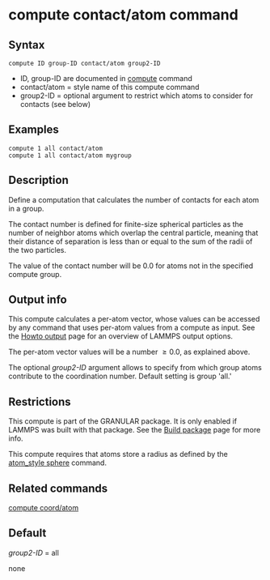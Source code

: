 # compute contact/atom command

## Syntax

``` LAMMPS
compute ID group-ID contact/atom group2-ID
```

-   ID, group-ID are documented in [compute](compute) command
-   contact/atom = style name of this compute command
-   group2-ID = optional argument to restrict which atoms to consider
    for contacts (see below)

## Examples

``` LAMMPS
compute 1 all contact/atom
compute 1 all contact/atom mygroup
```

## Description

Define a computation that calculates the number of contacts for each
atom in a group.

The contact number is defined for finite-size spherical particles as the
number of neighbor atoms which overlap the central particle, meaning
that their distance of separation is less than or equal to the sum of
the radii of the two particles.

The value of the contact number will be 0.0 for atoms not in the
specified compute group.

## Output info

This compute calculates a per-atom vector, whose values can be accessed
by any command that uses per-atom values from a compute as input. See
the [Howto output](Howto_output) page for an overview of LAMMPS output
options.

The per-atom vector values will be a number $\ge 0.0$, as explained
above.

The optional *group2-ID* argument allows to specify from which group
atoms contribute to the coordination number. Default setting is group
\'all.\'

## Restrictions

This compute is part of the GRANULAR package. It is only enabled if
LAMMPS was built with that package. See the [Build
package](Build_package) page for more info.

This compute requires that atoms store a radius as defined by the
[atom_style sphere](atom_style) command.

## Related commands

[compute coord/atom](compute_coord_atom)

## Default

*group2-ID* = all

none
